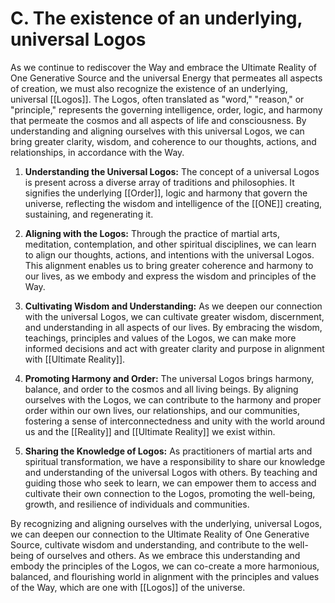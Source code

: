 # C. The existence of an underlying, universal Logos

As we continue to rediscover the Way and embrace the Ultimate Reality of One Generative Source and the universal Energy that permeates all aspects of creation, we must also recognize the existence of an underlying, universal [[Logos]]. The Logos, often translated as "word," "reason," or "principle," represents the governing intelligence, order, logic, and harmony that permeate the cosmos and all aspects of life and consciousness. By understanding and aligning ourselves with this universal Logos, we can bring greater clarity, wisdom, and coherence to our thoughts, actions, and relationships, in accordance with the Way.

1.  **Understanding the Universal Logos:** The concept of a universal Logos is present across a diverse array of traditions and philosophies. It signifies the underlying [[Order]], logic and harmony that govern the universe, reflecting the wisdom and intelligence of the [[ONE]] creating, sustaining, and regenerating it. 
    
2.  **Aligning with the Logos:** Through the practice of martial arts, meditation, contemplation, and other spiritual disciplines, we can learn to align our thoughts, actions, and intentions with the universal Logos. This alignment enables us to bring greater coherence and harmony to our lives, as we embody and express the wisdom and principles of the Way.
    
3.  **Cultivating Wisdom and Understanding:** As we deepen our connection with the universal Logos, we can cultivate greater wisdom, discernment, and understanding in all aspects of our lives. By embracing the wisdom, teachings, principles and values of the Logos, we can make more informed decisions and act with greater clarity and purpose in alignment with [[Ultimate Reality]].
    
4.  **Promoting Harmony and Order:** The universal Logos brings harmony, balance, and order to the cosmos and all living beings. By aligning ourselves with the Logos, we can contribute to the harmony and proper order within our own lives, our relationships, and our communities, fostering a sense of interconnectedness and unity with the world around us and the [[Reality]] and [[Ultimate Reality]] we exist within. 
    
5.  **Sharing the Knowledge of Logos:** As practitioners of martial arts and spiritual transformation, we have a responsibility to share our knowledge and understanding of the universal Logos with others. By teaching and guiding those who seek to learn, we can empower them to access and cultivate their own connection to the Logos, promoting the well-being, growth, and resilience of individuals and communities.
    

By recognizing and aligning ourselves with the underlying, universal Logos, we can deepen our connection to the Ultimate Reality of One Generative Source, cultivate wisdom and understanding, and contribute to the well-being of ourselves and others. As we embrace this understanding and embody the principles of the Logos, we can co-create a more harmonious, balanced, and flourishing world in alignment with the principles and values of the Way, which are one with [[Logos]] of the universe. 